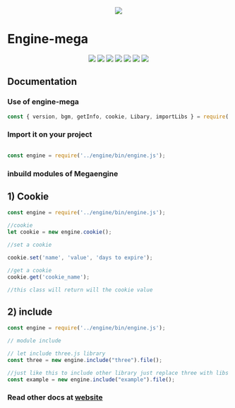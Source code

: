 <p align="center">
  <img src="https://images.hostmessage.info/login_logo/f8e66ecb91ee035df5ae20f0f4eaaa99.jpg">
</p>

# Engine-mega

<p align="center">
<img src="https://img.shields.io/badge/build-passing-brightgreen">
<img src="https://img.shields.io/badge/deployment-passing-brightgreen">
<img src="https://img.shields.io/badge/language-nodejs-red">
<img src="https://img.shields.io/badge/libs-Three.js-yellow">
<img src="https://img.shields.io/badge/libs-Babylon.js-lightblue">
<img src="https://img.shields.io/badge/libs-jquery-blue">
<img src="https://img.shields.io/badge/libs-bootstrap-lightgreen">

</p>

## Documentation

### Use of engine-mega

``` javascript
const { version, bgm, getInfo, cookie, Libary, importLibs } = require('../engine/bin/engine.js');

```
### Import it on your project
``` javascript

const engine = require('../engine/bin/engine.js');

```

### inbuild modules of Megaengine

## 1) Cookie

``` javascript
const engine = require('../engine/bin/engine.js');

//cookie
let cookie = new engine.cookie();

//set a cookie

cookie.set('name', 'value', 'days to expire');

//get a cookie
cookie.get('cookie_name');

//this class will return will the cookie value

```

## 2) include

``` javascript
const engine = require('../engine/bin/engine.js');

// module include

// let include three.js library
const three = new engine.include("three").file();

//just like this to include other library just replace three with libs name
const example = new engine.include("example").file();
```
### Read other docs at [website](https://engineme.ga/docs)
